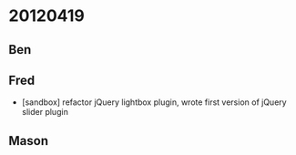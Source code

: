 # 20120419

## Ben



## Fred
- [sandbox] refactor jQuery lightbox plugin, wrote first version of jQuery slider plugin



## Mason